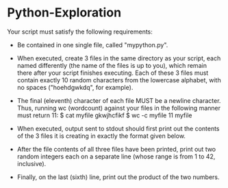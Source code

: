 # Python-Exploration

Your script must satisfy the following requirements:

- Be contained in one single file, called "mypython.py".

- When executed, create 3 files in the same directory as your script, each named differently (the name of the files is up to you), which remain there after your script finishes executing. Each of these 3 files must contain exactly 10 random characters from the lowercase alphabet, with no spaces ("hoehdgwkdq", for example). 

- The final (eleventh) character of each file MUST be a newline character. Thus, running wc (wordcount) against your files in the following manner must return 11:
  $ cat myfile
  gkwjhcfikf
  $ wc -c myfile
  11 myfile
  
- When executed, output sent to stdout should first print out the contents of the 3 files it is creating in exactly the format given below.

- After the file contents of all three files have been printed, print out two random integers each on a separate line (whose range is from 1 to 42, inclusive).

- Finally, on the last (sixth) line, print out the product of the two numbers.

